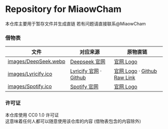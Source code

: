 # Repository for MiaowCham
本仓库主要用于暂存文件并生成直链
若有问题请直接联系@MiaowCham

### 借物表
|文件|对应来源|原物直链|
|-|-|-|
|[images/DeepSeek.webp](images/DeepSeek.webp)|[Deepseek 官网](https://www.deepseek.com/)|[官网 Logo](https://cdn.deepseek.com/logo.png?x-image-process=image%2Fresize%2Cw_828)|
|[images/Lyricify.ico](images/Lyricify.ico)|[Lyricify 官网](https://lyricify.app/) · [Github](https://github.com/WXRIW/Lyricify-App/blob/main/images/lyricify_icon.png)|[官网 Logo](https://lyricify.app/_asset/Lyricify-icon.BDCo8SZW.png) · [Github Raw Link](https://raw.githubusercontent.com/WXRIW/Lyricify-App/refs/heads/main/images/lyricify_icon.png)|
|[images/Spotify.ico](images/Spotify.ico)|[Spotify 官网](https://open.spotify.com/)|[官网 Logo](https://open.spotify.com/favicon.ico)

### 许可证
本仓库使用 CC0 1.0 许可证<br>
这意味着任何人都可以随意使用该仓库的内容 (借物表包含的内容除外)